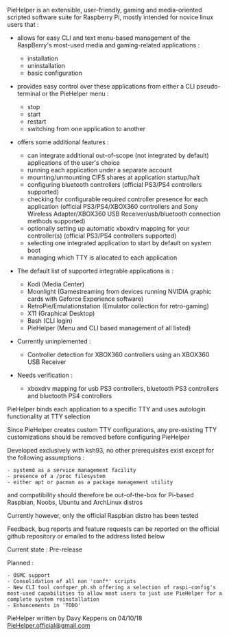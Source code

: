 PieHelper is an extensible, user-friendly, gaming and media-oriented scripted software suite for Raspberry Pi,
mostly intended for novice linux users that :

* allows for easy CLI and text menu-based management of the RaspBerry's most-used media and gaming-related applications :
	- installation
	- uninstallation
	- basic configuration
* provides easy control over these applications from either a CLI pseudo-terminal or the PieHelper menu :
	- stop
	- start
	- restart
	- switching from one application to another
* offers some additional features :
	- can integrate additional out-of-scope (not integrated by default) applications of the user's choice
	- running each application under a separate account
	- mounting/unmounting CIFS shares at application startup/halt
	- configuring bluetooth controllers (official PS3/PS4 controllers supported)
	- checking for configurable required controller presence for each application (official PS3/PS4/XBOX360 controllers and Sony Wireless Adapter/XBOX360 USB Receiver/usb/bluetooth connection methods supported)
	- optionally setting up automatic xboxdrv mapping for your controller(s) (official PS3/PS4 controllers supported)
	- selecting one integrated application to start by default on system boot
	- managing which TTY is allocated to each application

* The default list of supported integrable applications is :
	- Kodi (Media Center)
	- Moonlight (Gamestreaming from devices running NVIDIA graphic cards with Geforce Experience software)
	- RetroPie/Emulationstation (Emulator collection for retro-gaming)
	- X11 (Graphical Desktop)
	- Bash (CLI login)
	- PieHelper (Menu and CLI based management of all listed)
* Currently uninplemented :
	- Controller detection for XBOX360 controllers using an XBOX360 USB Receiver
* Needs verification :
	- xboxdrv mapping for usb PS3 controllers, bluetooth PS3 controllers and bluetooth PS4 controllers

PieHelper binds each application to a specific TTY and uses autologin functionality at TTY selection 

Since PieHelper creates custom TTY configurations, any pre-existing TTY customizations should be removed before configuring PieHelper

Developed exclusively with ksh93, no other prerequisites exist except for the following assumptions :

	- systemd as a service management facility
	- presence of a /proc filesystem
	- either apt or pacman as a package management utility

and compatibility should therefore be out-of-the-box for Pi-based Raspbian, Noobs, Ubuntu and ArchLinux distros

Currently however, only the official Raspbian distro has been tested

Feedback, bug reports and feature requests can be reported on the official github repository
or emailed to the address listed below

Current state : Pre-release

Planned :

	- OSMC support
	- Consolidation of all non 'conf*' scripts
	- New CLI tool confoper_ph.sh offering a selection of raspi-config's most-used capabilities to allow most users to just use PieHelper for a complete system reinstallation
	- Enhancements in 'TODO'

PieHelper written by Davy Keppens on 04/10/18
PieHelper.official@gmail.com
